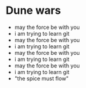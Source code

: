 # Dune wars 

* may the force be with you
* i am trying to learn git
* may the force be with you
* i am trying to learn git
* may the force be with you
* i am trying to learn git
* may the force be with you
* i am trying to learn git
* "the spice must flow"